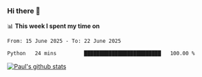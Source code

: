 ### Hi there 👋

📊 **This week I spent my time on**
<!--START_SECTION:waka-->

```txt
From: 15 June 2025 - To: 22 June 2025

Python   24 mins         █████████████████████████   100.00 %
```

<!--END_SECTION:waka-->


[![Paul's github stats](https://github-readme-stats.vercel.app/api?username=mickeyouyou&theme=dracula&show_icons=true)](https://github.com/anuraghazra/github-readme-stats)
